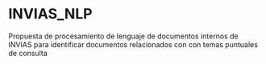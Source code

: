 # INVIAS_NLP
Propuesta de procesamiento de lenguaje de documentos internos de INVIAS para identificar documentos relacionados con con temas puntuales de consulta
